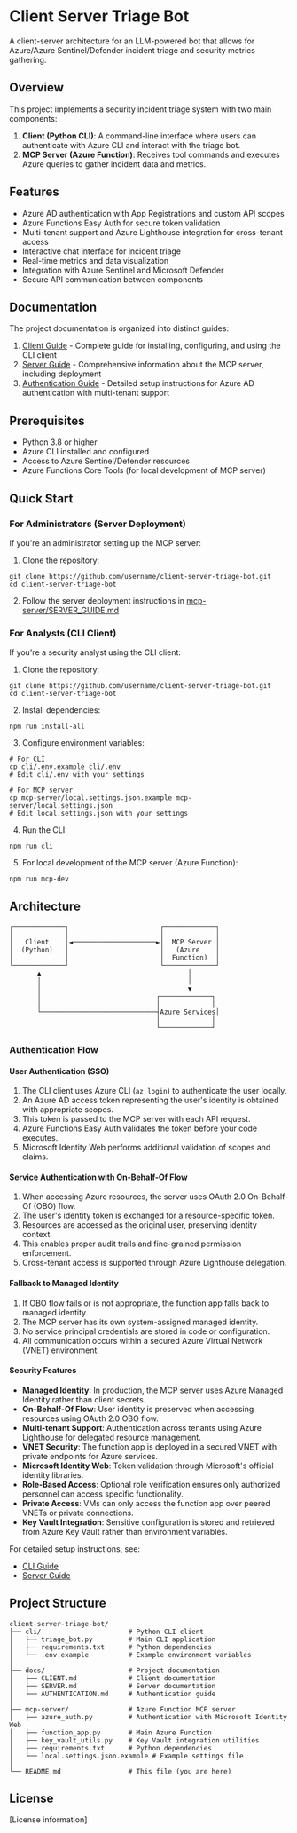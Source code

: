 # Client Server Triage Bot

A client-server architecture for an LLM-powered bot that allows for Azure/Azure Sentinel/Defender incident triage and security metrics gathering.

## Overview

This project implements a security incident triage system with two main components:

1. **Client (Python CLI)**: A command-line interface where users can authenticate with Azure CLI and interact with the triage bot.
2. **MCP Server (Azure Function)**: Receives tool commands and executes Azure queries to gather incident data and metrics.

## Features

- Azure AD authentication with App Registrations and custom API scopes
- Azure Functions Easy Auth for secure token validation
- Multi-tenant support and Azure Lighthouse integration for cross-tenant access
- Interactive chat interface for incident triage
- Real-time metrics and data visualization
- Integration with Azure Sentinel and Microsoft Defender
- Secure API communication between components

## Documentation

The project documentation is organized into distinct guides:

1. [Client Guide](docs/CLIENT.md) - Complete guide for installing, configuring, and using the CLI client
2. [Server Guide](docs/SERVER.md) - Comprehensive information about the MCP server, including deployment
3. [Authentication Guide](docs/AUTHENTICATION.md) - Detailed setup instructions for Azure AD authentication with multi-tenant support

## Prerequisites

- Python 3.8 or higher
- Azure CLI installed and configured
- Access to Azure Sentinel/Defender resources
- Azure Functions Core Tools (for local development of MCP server)

## Quick Start

### For Administrators (Server Deployment)

If you're an administrator setting up the MCP server:

1. Clone the repository:
```
git clone https://github.com/username/client-server-triage-bot.git
cd client-server-triage-bot
```

2. Follow the server deployment instructions in [mcp-server/SERVER_GUIDE.md](mcp-server/SERVER_GUIDE.md)

### For Analysts (CLI Client)

If you're a security analyst using the CLI client:

1. Clone the repository:
```
git clone https://github.com/username/client-server-triage-bot.git
cd client-server-triage-bot
```

2. Install dependencies:
```
npm run install-all
```

3. Configure environment variables:
```
# For CLI
cp cli/.env.example cli/.env
# Edit cli/.env with your settings

# For MCP server
cp mcp-server/local.settings.json.example mcp-server/local.settings.json
# Edit local.settings.json with your settings
```

4. Run the CLI:
```
npm run cli
```

5. For local development of the MCP server (Azure Function):
```
npm run mcp-dev
```

## Architecture

```
┌─────────────┐                       ┌─────────────┐
│             │                       │             │
│   Client    │◄─────────────────────►│  MCP Server │
│  (Python)   │                       │   (Azure    │
│             │                       │  Function)  │
└─────────────┘                       └─────────────┘
       ▲                                     │
       │                                     │
       │                                     ▼
       │                             ┌─────────────┐
       │                             │             │
       └─────────────────────────────┤Azure Services│
                                     │             │
                                     └─────────────┘
```

### Authentication Flow

#### User Authentication (SSO)
1. The CLI client uses Azure CLI (`az login`) to authenticate the user locally.
2. An Azure AD access token representing the user's identity is obtained with appropriate scopes.
3. This token is passed to the MCP server with each API request.
4. Azure Functions Easy Auth validates the token before your code executes.
5. Microsoft Identity Web performs additional validation of scopes and claims.

#### Service Authentication with On-Behalf-Of Flow
1. When accessing Azure resources, the server uses OAuth 2.0 On-Behalf-Of (OBO) flow.
2. The user's identity token is exchanged for a resource-specific token.
3. Resources are accessed as the original user, preserving identity context.
4. This enables proper audit trails and fine-grained permission enforcement.
5. Cross-tenant access is supported through Azure Lighthouse delegation.

#### Fallback to Managed Identity
1. If OBO flow fails or is not appropriate, the function app falls back to managed identity.
2. The MCP server has its own system-assigned managed identity.
3. No service principal credentials are stored in code or configuration.
4. All communication occurs within a secured Azure Virtual Network (VNET) environment.

#### Security Features

- **Managed Identity**: In production, the MCP server uses Azure Managed Identity rather than client secrets.
- **On-Behalf-Of Flow**: User identity is preserved when accessing resources using OAuth 2.0 OBO flow.
- **Multi-tenant Support**: Authentication across tenants using Azure Lighthouse for delegated resource management.
- **VNET Security**: The function app is deployed in a secured VNET with private endpoints for Azure services.
- **Microsoft Identity Web**: Token validation through Microsoft's official identity libraries.
- **Role-Based Access**: Optional role verification ensures only authorized personnel can access specific functionality.
- **Private Access**: VMs can only access the function app over peered VNETs or private connections.
- **Key Vault Integration**: Sensitive configuration is stored and retrieved from Azure Key Vault rather than environment variables.

For detailed setup instructions, see:
   - [CLI Guide](cli/CLI_GUIDE.md)
   - [Server Guide](mcp-server/SERVER_GUIDE.md)

## Project Structure

```
client-server-triage-bot/
├── cli/                      # Python CLI client
│   ├── triage_bot.py         # Main CLI application
│   ├── requirements.txt      # Python dependencies
│   └── .env.example          # Example environment variables
│
├── docs/                     # Project documentation
│   ├── CLIENT.md             # Client documentation
│   ├── SERVER.md             # Server documentation
│   └── AUTHENTICATION.md     # Authentication guide
│
├── mcp-server/               # Azure Function MCP server
│   ├── azure_auth.py         # Authentication with Microsoft Identity Web
│   ├── function_app.py       # Main Azure Function
│   ├── key_vault_utils.py    # Key Vault integration utilities
│   ├── requirements.txt      # Python dependencies
│   └── local.settings.json.example # Example settings file
│
└── README.md                 # This file (you are here)
```

## License

[License information]
